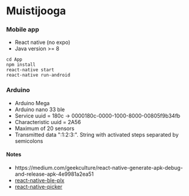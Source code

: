 # Muistijooga
<h3>Mobile app</h3>
<ul>
  <li>React native (no expo)</li>
  <li>Java version >= 8</li>
</ul>

```
cd App
npm install
react-native start
react-native run-android
```

<h3>Arduino</h3>
<ul>
  <li>Arduino Mega</li>
  <li>Arduino nano 33 ble</li>
  <li>Service uuid = 180c -> 0000180c-0000-1000-8000-00805f9b34fb</li>
  <li>Characteristic uuid = 2A56</li>
  <li>Maximum of 20 sensors</li>
  <li>Transmitted data ":1:2:3:". String with activated steps separated by semicolons</li>
</ul>

<h4>Notes</h4>
<ul>
  <li>https://medium.com/geekculture/react-native-generate-apk-debug-and-release-apk-4e9981a2ea51</li>
  <li><a href="https://dotintent.github.io/react-native-ble-plx/#introduction" target="_blank">react-native-ble-plx</a></li>
  <li><a href="https://github.com/react-native-picker/picker" target="_blank">react-native-picker</a></li>
</ul>
